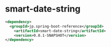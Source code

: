 # smart-date-string


```xml
<dependency>
  <groupId>jp.spring-boot-reference</groupId>
	<artifactId>smart-date-string</artifactId>
	<version>0.0.1-SNAPSHOT</version>
</dependency>
```
